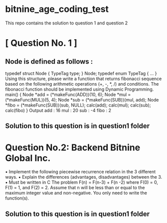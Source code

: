 # bitnine_age_coding_test
This repo contains the solution to question 1 and question 2


# [ Question No. 1 ]
## Node is defined as follows :
typedef struct Node
{
TypeTag type;
} Node;
typedef enum TypeTag {
...
}
Using this structure, please write a function that returns fibonacci sequence based on the following arithmetic operations (+, -, *, /) and conditions.
The fibonacci function should be implemented using Dynamic Programming.
main()
{
Node *add = (*makeFunc(ADD))(10, 6);
Node *mul = (*makeFunc(MUL))(5, 4);
Node *sub = (*makeFunc(SUB))(mul, add);
Node *fibo = (*makeFunc(SUB))(sub, NULL);
calc(add);
calc(mul);
calc(sub);
calc(fibo)
}
Output
add : 16
mul : 20
sub : -4
fibo : 2

## Solution to this question is in question1 folder

# Question No.2: Backend Bitnine Global Inc.
▪ Implement the following piecewise recurrence relation in the 3 different ways.
▪ Explain the differences (advantages, disadvantages) between the 3.
▪ Must be written in C
The problem
F(n) = F(n-3) + F(n -2) where F(0) = 0, F(1) = 1, and F(2) = 2.
Assume that n will be less than or equal to the maximum integer value and non-negative. You only need to
write the function(s).


## Solution to this question is in question1 folder